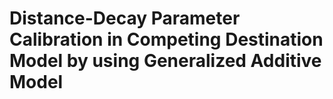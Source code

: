 # Distance-Decay Parameter Calibration in Competing Destination Model by using Generalized Additive Model
